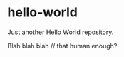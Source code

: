 hello-world
===========

Just another Hello World repository.

Blah blah blah // that human enough?
